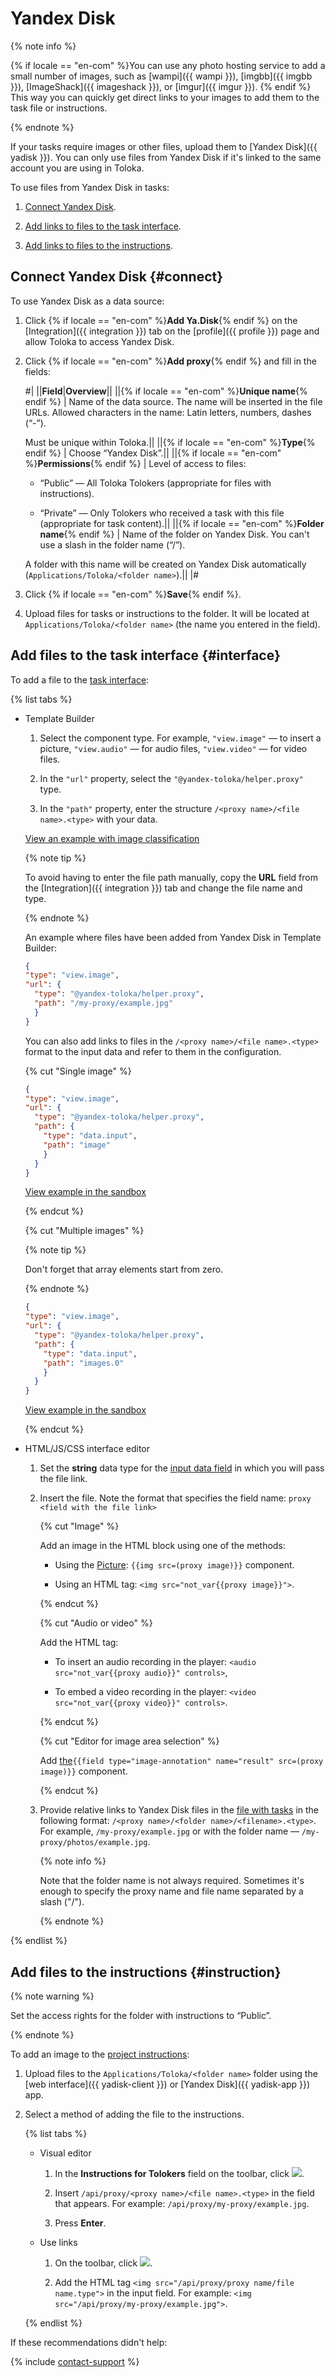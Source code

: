 # Yandex Disk

{% note info %}

{% if locale == "en-com" %}You can use any photo hosting service to add a small number of images, such as [wampi]({{ wampi }}), [imgbb]({{ imgbb }}), [ImageShack]({{ imageshack }}), or [imgur]({{ imgur }}). {% endif %} This way you can quickly get direct links to your images to add them to the task file or instructions.

{% endnote %}

If your tasks require images or other files, upload them to [Yandex Disk]({{ yadisk }}). You can only use files from Yandex Disk if it's linked to the same account you are using in Toloka.

To use files from Yandex Disk in tasks:

1. [Connect Yandex Disk](#connect).

1. [Add links to files to the task interface](#interface).

1. [Add links to files to the instructions](#instruction).

## Connect Yandex Disk {#connect}

To use Yandex Disk as a data source:

1. Click {% if locale == "en-com" %}**Add Ya.Disk**{% endif %} on the [Integration]({{ integration }}) tab on the [profile]({{ profile }}) page and allow Toloka to access Yandex Disk.

1. Click {% if locale == "en-com" %}**Add proxy**{% endif %} and fill in the fields:

    #|
    ||**Field**|**Overview**||
    ||{% if locale == "en-com" %}**Unique name**{% endif %} | Name of the data source. The name will be inserted in the file URLs. Allowed characters in the name: Latin letters, numbers, dashes (“-”).

    Must be unique within Toloka.||
    ||{% if locale == "en-com" %}**Type**{% endif %} | Choose “Yandex Disk”.||
    ||{% if locale == "en-com" %}**Permissions**{% endif %} | Level of access to files:

    - “Public” — All Toloka Tolokers (appropriate for files with instructions).

    - “Private” — Only Tolokers who received a task with this file (appropriate for task content).||
    ||{% if locale == "en-com" %}**Folder name**{% endif %} | Name of the folder on Yandex Disk. You can't use a slash in the folder name (“/”).

    A folder with this name will be created on Yandex Disk automatically (`Applications/Toloka/<folder name>`).||
    |#

1. Click {% if locale == "en-com" %}**Save**{% endif %}.

1. Upload files for tasks or instructions to the folder. It will be located at `Applications/Toloka/<folder name>` (the name you entered in the field).

## Add files to the task interface {#interface}

To add a file to the [task interface](spec.md):

{% list tabs %}

- Template Builder

  1. Select the component type. For example, `"view.image"` — to insert a picture, `"view.audio"` — for audio files, `"view.video"` — for video files.

  1. In the `"url"` property, select the `"@yandex-toloka/helper.proxy"` type.

  1. In the `"path"` property, enter the structure `/<proxy name>/<file name>.<type>` with your data.

  [View an example with image classification](https://ya.cc/t/U35lM1hi3ttEbC)

  {% note tip %}

  To avoid having to enter the file path manually, copy the **URL** field from the [Integration]({{ integration }}) tab and change the file name and type.

  {% endnote %}

  An example where files have been added from Yandex Disk in Template Builder:

  ```json
  {
  "type": "view.image",
  "url": {
    "type": "@yandex-toloka/helper.proxy",
    "path": "/my-proxy/example.jpg"
    }
  }
  ```

  You can also add links to files in the `/<proxy name>/<file name>.<type>` format to the input data and refer to them in the configuration.

  {% cut "Single image" %}

  ```json
  {
  "type": "view.image",
  "url": {
    "type": "@yandex-toloka/helper.proxy",
    "path": {
      "type": "data.input",
      "path": "image"
      }
    }
  }
  ```

  [View example in the sandbox](https://ya.cc/t/7LC4AVi53ttA9S)

  {% endcut %}

  {% cut "Multiple images" %}

  {% note tip %}

  Don't forget that array elements start from zero.

  {% endnote %}

  ```json
  {
  "type": "view.image",
  "url": {
    "type": "@yandex-toloka/helper.proxy",
    "path": {
      "type": "data.input",
      "path": "images.0"
      }
    }
  }
  ```

  [View example in the sandbox](https://ya.cc/t/_XrwbL4V3ttEhW)

  {% endcut %}

- HTML/JS/CSS interface editor

  1. Set the **string** data type for the [input data field](incoming.md) in which you will pass the file link.

  1. Insert the file. Note the format that specifies the field name: `proxy <field with the file link>`

      {% cut "Image" %}

      Add an image in the HTML block using one of the methods:

      - Using the [Picture](t-components/img.md): `{{img src=(proxy image)}}` component.

      - Using an HTML tag: `<img src="not_var{{proxy image}}">`.

      {% endcut %}

      {% cut "Audio or video" %}

      Add the HTML tag:

      - To insert an audio recording in the player: `<audio src="not_var{{proxy audio}}" controls>`,

      - To embed a video recording in the player: `<video src="not_var{{proxy video}}" controls>`.

      {% endcut %}

      {% cut "Editor for image area selection" %}

      Add [the](t-components/image-annotation.md#adding_editor)`{{field type="image-annotation" name="result" src=(proxy image)}}` component.

      {% endcut %}

  1. Provide relative links to Yandex Disk files in the [file with tasks](../../glossary.md#tsv) in the following format: `/<proxy name>/<folder name>/<filename>.<type>`. For example, `/my-proxy/example.jpg` or with the folder name — `/my-proxy/photos/example.jpg`.

      {% note info %}

      Note that the folder name is not always required. Sometimes it's enough to specify the proxy name and file name separated by a slash ("/").

      {% endnote %}

{% endlist %}

## Add files to the instructions {#instruction}

{% note warning %}

Set the access rights for the folder with instructions to “Public”.

{% endnote %}

To add an image to the [project instructions](instruction.md):

1. Upload files to the `Applications/Toloka/<folder name>` folder using the [web interface]({{ yadisk-client }}) or [Yandex Disk]({{ yadisk-app }}) app.

1. Select a method of adding the file to the instructions.

    {% list tabs %}

    - Visual editor

      1. In the **Instructions for Tolokers** field on the toolbar, click ![](../_images/img3.svg).

      1. Insert `/api/proxy/<proxy name>/<file name>.<type>` in the field that appears. For example: `/api/proxy/my-proxy/example.jpg`.

      1. Press **Enter**.

    - Use links

      1. On the toolbar, click ![](../_images/code.svg).

      1. Add the HTML tag `<img src="/api/proxy/proxy name/file name.type">` in the input field. For example: `<img src="/api/proxy/my-proxy/example.jpg">`.

    {% endlist %}

If these recommendations didn't help:

{% include [contact-support](../_includes/contact-support.md) %}